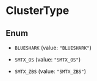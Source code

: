 

# ClusterType

## Enum


* `BLUESHARK` (value: `"BLUESHARK"`)

* `SMTX_OS` (value: `"SMTX_OS"`)

* `SMTX_ZBS` (value: `"SMTX_ZBS"`)



